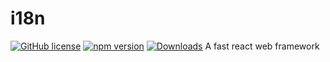 # i18n
[![GitHub license](https://img.shields.io/badge/license-MIT-blue.svg)](https://github.com/refastdev/refast/blob/main/packages/i18n/LICENSE) [![npm version](https://img.shields.io/npm/v/@refastdev/i18n.svg?style=flat)](https://npmjs.com/package/@refastdev/i18n) [![Downloads](https://img.shields.io/npm/dm/@refastdev/i18n.svg?style=flat)](https://npmjs.com/package/@refastdev/i18n)
A fast react web framework
